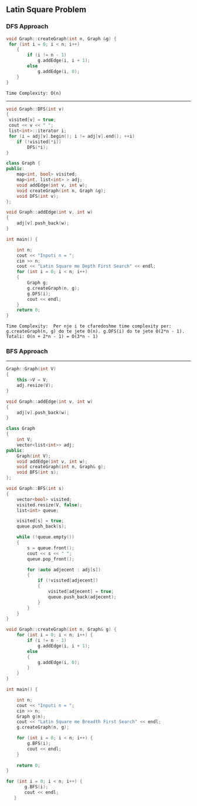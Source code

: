## Latin Square Problem

### DFS Approach


```cpp
void Graph::createGraph(int n, Graph &g) {
 for (int i = 0; i < n; i++)
    {
        if (i != n - 1)
            g.addEdge(i, i + 1);
        else
            g.addEdge(i, 0);
    }
}
```
`Time Complexity: O(n)`

---
```cpp
void Graph::DFS(int v)
{
 visited[v] = true;
 cout << v << " ";
 list<int>::iterator i;
 for (i = adj[v].begin(); i != adj[v].end(); ++i)
    if (!visited[*i])
        DFS(*i);
}
```

```cpp
class Graph {
public:
    map<int, bool> visited;
    map<int, list<int> > adj;
    void addEdge(int v, int w);
    void createGraph(int n, Graph &g);
    void DFS(int v);
};

void Graph::addEdge(int v, int w)
{
    adj[v].push_back(w);
}
```


```cpp
int main() {

    int n;
    cout << "Inputi n = ";
    cin >> n;
    cout << "Latin Square me Depth First Search" << endl;
    for (int i = 0; i < n; i++)
    {
        Graph g;
        g.createGraph(n, g);
        g.DFS(i);
        cout << endl;
    }
    return 0;
}
```
`Time Complexity: 
 Per nje i te cfaredoshme time complexity per: 
 g.createGraph(n, g) do te jete O(n).
 g.DFS(i) do te jete O(2*n - 1). 
 Totali: O(n + 2*n - 1) = O(3*n - 1)
`


### BFS Approach

---
```cpp
Graph::Graph(int V)
{
    this->V = V;
    adj.resize(V);
}

void Graph::addEdge(int v, int w)
{
    adj[v].push_back(w);
}
```


```cpp
class Graph
{
    int V;
    vector<list<int>> adj;
public:
    Graph(int V);
    void addEdge(int v, int w);
    void createGraph(int n, Graph& g);
    void BFS(int s);
};
```

```cpp
void Graph::BFS(int s)
{
    vector<bool> visited;
    visited.resize(V, false);
    list<int> queue;

    visited[s] = true;
    queue.push_back(s);

    while (!queue.empty())
    {
        s = queue.front();
        cout << s << " ";
        queue.pop_front();

        for (auto adjecent : adj[s])
        {
            if (!visited[adjecent])
            {
                visited[adjecent] = true;
                queue.push_back(adjecent);
            }
        }
    }
}
```

```cpp
void Graph::createGraph(int n, Graph& g) {
    for (int i = 0; i < n; i++) {
        if (i != n - 1)
            g.addEdge(i, i + 1);
        else
        {
            g.addEdge(i, 0);
        }
    }
}
```

```cpp
int main() {

    int n;
    cout << "Inputi n = ";
    cin >> n;
    Graph g(n);
    cout << "Latin Square me Breadth First Search" << endl;
    g.createGraph(n, g);

    for (int i = 0; i < n; i++) {
        g.BFS(i);
        cout << endl;
    }
    
    return 0;
}
```



 ```cpp
 for (int i = 0; i < n; i++) {
        g.BFS(i);
        cout << endl;
    }
 ```


